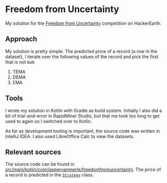 # Freedom from Uncertainty
My solution for the [Freedom from Uncertainty](https://www.hackerearth.com/challenges/competitive/freedom-from-uncertainty-hackerearth-machine-learning-challenge/) competition on HackerEarth.

## Approach
My solution is pretty simple. The predicted price of a record (a row in the dataset), I iterate over the following values of the record and pick the first that is not `NaN`:
1. TEMA
2. DEMA
3. EMA 

## Tools
I wrote my solution in Kotlin with Gradle as build system. Initially I also did a bit of trial-and-error in RapidMiner Studio, but that me took too long to get used to again so I switched over to Kotlin.

As far as development tooling is important, the source code was written in IntelliJ IDEA. I also used LibreOffice Calc to view the datasets.

## Relevant sources
The source code can be found in [src/main/kotlin/com/jaspervanmerle/freedomfromuncertainty](./src/main/kotlin/com/jaspervanmerle/freedomfromuncertainty). The price of a record is predicted in the [`Strategy`](./src/main/kotlin/com/jaspervanmerle/freedomfromuncertainty/strategy/Strategy.kt) class.
